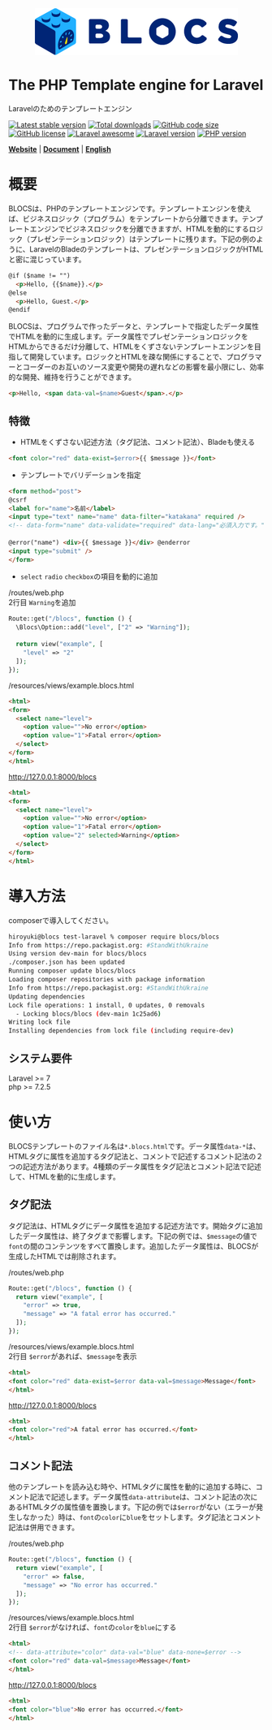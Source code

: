 <div align="center"><img src="https://raw.githubusercontent.com/blocs/blocs/main/logo.png" /></div>

# The PHP Template engine for Laravel
Laravelのためのテンプレートエンジン

[![Latest stable version](https://img.shields.io/packagist/v/blocs/blocs)](https://packagist.org/packages/blocs/blocs)
[![Total downloads](https://img.shields.io/packagist/dt/blocs/blocs)](https://packagist.org/packages/blocs/blocs)
[![GitHub code size](https://img.shields.io/github/languages/code-size/blocs/blocs)](https://github.com/blocs/blocs)
[![GitHub license](https://img.shields.io/github/license/blocs/blocs)](https://github.com/blocs/blocs)
[![Laravel awesome](https://img.shields.io/badge/Awesome-Laravel-green)](https://github.com/blocs/blocs)
[![Laravel version](https://img.shields.io/badge/laravel-%3E%3D7-green)](https://github.com/blocs/blocs)
[![PHP version](https://img.shields.io/badge/php-%3E%3D7.2.5-blue)](https://github.com/blocs/blocs)

[**Website**](https://blocs.jp/)
| [**Document**](https://blocs.jp/reference/)
| [**English**](https://blocs.jp/en/readme.html)

# 概要
BLOCSは、PHPのテンプレートエンジンです。テンプレートエンジンを使えば、ビジネスロジック（プログラム）をテンプレートから分離できます。テンプレートエンジンでビジネスロジックを分離できますが、HTMLを動的にするロジック（プレゼンテーションロジック）はテンプレートに残ります。下記の例のように、LaravelのBladeのテンプレートは、プレゼンテーションロジックがHTMLと密に混じっています。

```html
@if ($name != "")
  <p>Hello, {{$name}}.</p>
@else
  <p>Hello, Guest.</p>
@endif
```

BLOCSは、プログラムで作ったデータと、テンプレートで指定したデータ属性でHTMLを動的に生成します。データ属性でプレゼンテーションロジックをHTMLからできるだけ分離して、HTMLをくずさないテンプレートエンジンを目指して開発しています。ロジックとHTMLを疎な関係にすることで、プログラマーとコーダーのお互いのソース変更や開発の遅れなどの影響を最小限にし、効率的な開発、維持を行うことができます。

```html
<p>Hello, <span data-val=$name>Guest</span>.</p>
```

## 特徴
- HTMLをくずさない記述方法（タグ記法、コメント記法）、Bladeも使える

```html
<font color="red" data-exist=$error>{{ $message }}</font>
```

- テンプレートでバリデーションを指定

```html
<form method="post">
@csrf
<label for="name">名前</label>
<input type="text" name="name" data-filter="katakana" required />
<!-- data-form="name" data-validate="required" data-lang="必須入力です。" -->

@error("name") <div>{{ $message }}</div> @enderror
<input type="submit" />
</form>
```

- `select` `radio` `checkbox`の項目を動的に追加

/routes/web.php  
2行目 `Warning`を追加
```php
Route::get("/blocs", function () {
  \Blocs\Option::add("level", ["2" => "Warning"]);

  return view("example", [
    "level" => "2"
  ]);
});
```

/resources/views/example.blocs.html
```html
<html>
<form>
  <select name="level">
    <option value="">No error</option>
    <option value="1">Fatal error</option>
  </select>
</form>
</html>
```

http://127.0.0.1:8000/blocs
```html
<html>
<form>
  <select name="level">
    <option value="">No error</option>
    <option value="1">Fatal error</option>
    <option value="2" selected>Warning</option>
  </select>
</form>
</html>
```

# 導入方法
composerで導入してください。

```sh
hiroyuki@blocs test-laravel % composer require blocs/blocs    
Info from https://repo.packagist.org: #StandWithUkraine
Using version dev-main for blocs/blocs
./composer.json has been updated
Running composer update blocs/blocs
Loading composer repositories with package information
Info from https://repo.packagist.org: #StandWithUkraine
Updating dependencies
Lock file operations: 1 install, 0 updates, 0 removals
  - Locking blocs/blocs (dev-main 1c25ad6)
Writing lock file
Installing dependencies from lock file (including require-dev)
```

## システム要件
Laravel >= 7  
php >= 7.2.5

# 使い方
BLOCSテンプレートのファイル名は`*.blocs.html`です。データ属性`data-*`は、HTMLタグに属性を追加するタグ記法と、コメントで記述するコメント記法の２つの記述方法があります。4種類のデータ属性をタグ記法とコメント記法で記述して、HTMLを動的に生成します。

## タグ記法
タグ記法は、HTMLタグにデータ属性を追加する記述方法です。開始タグに追加したデータ属性は、終了タグまで影響します。下記の例では、`$message`の値で`font`の間のコンテンツをすべて置換します。追加したデータ属性は、BLOCSが生成したHTMLでは削除されます。

/routes/web.php
```php
Route::get("/blocs", function () {
  return view("example", [
    "error" => true,
    "message" => "A fatal error has occurred."
  ]);
});
```

/resources/views/example.blocs.html  
2行目 `$error`があれば、`$message`を表示
```html
<html>
<font color="red" data-exist=$error data-val=$message>Message</font>
</html>
```

http://127.0.0.1:8000/blocs
```html
<html>
<font color="red">A fatal error has occurred.</font>
</html>
```

## コメント記法
他のテンプレートを読み込む時や、HTMLタグに属性を動的に追加する時に、コメント記法で記述します。データ属性`data-attribute`は、コメント記法の次にあるHTMLタグの属性値を置換します。下記の例では`$error`がない（エラーが発生しなかった）時は、`font`の`color`に`blue`をセットします。タグ記法とコメント記法は併用できます。

/routes/web.php
```php
Route::get("/blocs", function () {
  return view("example", [
    "error" => false,
    "message" => "No error has occurred."
  ]);
});
```

/resources/views/example.blocs.html  
2行目 `$error`がなければ、`font`の`color`を`blue`にする   
```html
<html>
<!-- data-attribute="color" data-val="blue" data-none=$error -->
<font color="red" data-val=$message>Message</font>
</html>
```

http://127.0.0.1:8000/blocs
```html
<html>
<font color="blue">No error has occurred.</font>
</html>
```
